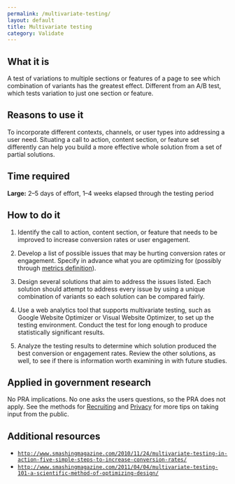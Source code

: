 ```yaml
---
permalink: /multivariate-testing/
layout: default
title: Multivariate testing
category: Validate
---
```


## What it is

A test of variations to multiple sections or features of a page to see which combination of variants has the greatest effect. Different from an A/B test, which tests variation to just one section or feature.

## Reasons to use it

To incorporate different contexts, channels, or user types into addressing a user need. Situating a call to action, content section, or feature set differently can help you build a more effective whole solution from a set of partial solutions.

## Time required

**Large:** 2–5 days of effort, 1–4 weeks elapsed through the testing period

## How to do it

1. Identify the call to action, content section, or feature that needs to be improved to increase conversion rates or user engagement.

2. Develop a list of possible issues that may be hurting conversion rates or engagement. Specify in advance what you are optimizing for (possibly through [metrics definition](../metrics-definition/)).

3. Design several solutions that aim to address the issues listed. Each solution should attempt to address every issue by using a unique combination of variants so each solution can be compared fairly.

4. Use a web analytics tool that supports multivariate testing, such as Google Website Optimizer or Visual Website Optimizer, to set up the testing environment. Conduct the test for long enough to produce statistically significant results.

5. Analyze the testing results to determine which solution produced the best conversion or engagement rates. Review the other solutions, as well, to see if there is information worth examining in with future studies.

## Applied in government research

No PRA implications. No one asks the users questions, so the PRA does not apply. See the methods for [Recruiting](../recruiting/) and [Privacy](../privacy) for more tips on taking input from the public.

## Additional resources

- [`http://www.smashingmagazine.com/2010/11/24/multivariate-testing-in-action-five-simple-steps-to-increase-conversion-rates/`](http://www.smashingmagazine.com/2010/11/24/multivariate-testing-in-action-five-simple-steps-to-increase-conversion-rates/)
- [`http://www.smashingmagazine.com/2011/04/04/multivariate-testing-101-a-scientific-method-of-optimizing-design/`](http://www.smashingmagazine.com/2011/04/04/multivariate-testing-101-a-scientific-method-of-optimizing-design/)
